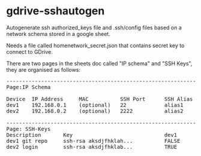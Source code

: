 # gdrive-sshautogen
Autogenerate ssh authorized_keys file and .ssh/config files based on a network schema stored in a google sheet.

Needs a file called homenetwork_secret.json that contains secret key to connect to GDrive.

There are two pages in the sheets doc called "IP schema" and "SSH Keys", they are organised as follows:

<pre>
-------------------------------------------------------------------------------
Page:IP Schema

Device  IP Address     MAC          SSH Port      SSH Alias       SSH User
dev1    192.168.0.1    (optional)   22            alias1          username
dev2    192.168.0.2    (optional)   2222          alias2          username2

-------------------------------------------------------------------------------
Page: SSH-Keys
Description       Key                             dev1      dev2
dev1 git repo     ssh-rsa aksdjfhklah...          FALSE     TRUE
dev2 login        ssh-rsa aksdjfhklab...          TRUE      FALSE
</pre>
